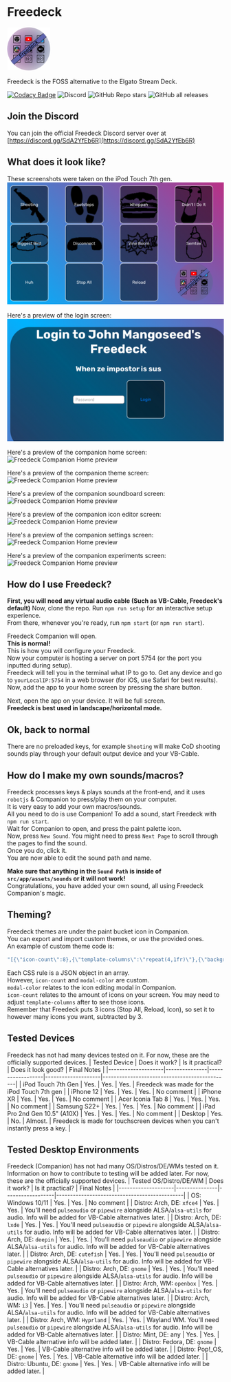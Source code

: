 # Freedeck

<img src="https://github.com/freedeck/freedeck/blob/dev/src/app/assets/icons/freedeck.png?raw=true" width='100' height='100'>

Freedeck is the FOSS alternative to the Elgato Stream Deck.  

[![Codacy Badge](https://app.codacy.com/project/badge/Grade/b18dd7c07b464827a367c50b263bc039)](https://app.codacy.com/gh/Freedeck/Freedeck/dashboard?utm_source=gh&utm_medium=referral&utm_content=&utm_campaign=Badge_grade)
![Discord](https://img.shields.io/discord/1077430225874468975)
![GitHub Repo stars](https://img.shields.io/github/stars/Freedeck/Freedeck)
![GitHub all releases](https://img.shields.io/github/downloads/Freedeck/Freedeck/total)

## Join the Discord

You can join the official Freedeck Discord server over at [https://discord.gg/SdA2YfEb6R](https://discord.gg/SdA2YfEb6R)

## What does it look like?

These screenshots were taken on the iPod Touch 7th gen.
![Freedeck UI preview](https://github.com/freedeck/freedeck/blob/master/demo/preview.jpg?raw=true)

Here's a preview of the login screen:
![Freedeck Login preview](https://github.com/freedeck/freedeck/blob/master/demo/preview-login.jpg?raw=true)

Here's a preview of the companion home screen:
![Freedeck Companion Home preview](https://ifarded.lol/captures/Screenshot@2023_07_22_09_21_83904.png)

Here's a preview of the companion theme screen:
![Freedeck Companion Home preview](https://ifarded.lol/captures/Screenshot@2023_07_22_09_21_69019.png)

Here's a preview of the companion soundboard screen:
![Freedeck Companion Home preview](https://ifarded.lol/captures/Screenshot@2023_07_22_09_21_11365.png)

Here's a preview of the companion icon editor screen:
![Freedeck Companion Home preview](https://ifarded.lol/captures/Screenshot@2023_07_22_09_21_57364.png)

Here's a preview of the companion settings screen:
![Freedeck Companion Home preview](https://ifarded.lol/captures/Screenshot@2023_07_22_09_22_45142.png)

Here's a preview of the companion experiments screen:
![Freedeck Companion Home preview](https://ifarded.lol/captures/Screenshot@2023_07_22_09_22_79888.png)

## How do I use Freedeck?

**First, you will need any virtual audio cable (Such as VB-Cable, Freedeck's default)**
Now, clone the repo. Run `npm run setup` for an interactive setup experience.  
From there, whenever you're ready, run `npm start` (or `npm run start`).

Freedeck Companion will open.  
**This is normal!**  
This is how you will configure your Freedeck.  
Now your computer is hosting a server on port 5754 (or the port you inputted during setup).  
Freedeck will tell you in the terminal what IP to go to.
Get any device and go to `yourLocalIP:5754` in a web browser (for iOS, use Safari for best results).  
Now, add the app to your home screen by pressing the share button.  

Next, open the app on your device. It will be full screen.  
**Freedeck is best used in landscape/horizontal mode.**

## Ok, back to normal

There are no preloaded keys, for example `Shooting` will make CoD shooting sounds play through your default output device and your VB-Cable.

## How do I make my own sounds/macros?

Freedeck processes keys & plays sounds at the front-end, and it uses `robotjs` & Companion to press/play them on your computer.  
It is very easy to add your own macros/sounds.  
All you need to do is use Companion!
To add a sound, start Freedeck with `npm run start`.  
Wait for Companion to open, and press the paint palette icon.  
Now, press `New Sound`. You might need to press `Next Page` to scroll through the pages to find the sound.  
Once you do, click it.  
You are now able to edit the sound path and name.

**Make sure that anything in the `Sound Path` is inside of `src/app/assets/sounds` or it will not work!**  
Congratulations, you have added your own sound, all using Freedeck Companion's magic.

## Theming?

Freedeck themes are under the paint bucket icon in Companion.  
You can export and import custom themes, or use the provided ones.  
An example of custom theme code is:  

```js
"[{\"icon-count\":8},{\"template-columns\":\"repeat(4,1fr)\"},{\"background-size\":\"400% 400%\"},{\"font-family\":\"Rubik, sans-serif\"},{\"background\":\"45deg, rgba(255, 0, 89, 1) 0%, rgba(0, 179, 255, 1) 33%, rgba(255, 0, 89, 1) 66%, rgba(0, 179, 255, 1) 100%\"},{\"modal-color\":\"rgba(0, 179, 255, 1)\"}]"
```

Each CSS rule is a JSON object in an array.  
However, `icon-count` and `modal-color` are custom.  
`modal-color` relates to the icon editing modal in Companion.  
`icon-count` relates to the amount of icons on your screen. You may need to adjust `template-columns` after to see those icons.  
Remember that Freedeck puts 3 icons (Stop All, Reload, Icon), so set it to however many icons you want, subtracted by 3.

## Tested Devices

Freedeck has not had many devices tested on it. For now, these are the officially supported devices.
| Tested Device      | Does it work? | Is it practical? | Does it look good? | Final Notes                                  |
|--------------------|---------------|------------------|--------------------|----------------------------------------------|
| iPod Touch 7th Gen | Yes.          | Yes.             | Yes.               | Freedeck was made for the iPod Touch 7th gen  |
| iPhone 12          | Yes.          | Yes.             | Yes.           | No comment |
| iPhone XR          | Yes.          | Yes.             | Yes.           | No comment |
| Acer Iconia Tab 8  | Yes.       | Yes.       | Yes.        | No comment |
| Samsung S22+         | Yes.          | Yes.             | Yes.           | No comment |
| iPad Pro 2nd Gen 10.5" (A10X)          | Yes.          | Yes.             | Yes.           | No comment |
| Desktop         | Yes.          | No.             | Almost.           | Freedeck is made for touchscreen devices when you can't instantly press a key. |

## Tested Desktop Environments

Freedeck (Companion) has not had many OS/Distros/DE/WMs tested on it. Information on how to contribute to testing will be added later. For now, these are the officially supported devices.
| Tested OS/Distro/DE/WM      | Does it work? | Is it practical? | Final Notes                                  |
|--------------------|---------------|------------------|----------------------------------------------|
| OS: Windows 10/11 | Yes.          | Yes.             | No comment  |
| Distro: Arch, DE: `xfce4`          | Yes.          | Yes.             | You'll need `pulseaudio` or `pipewire` alongside ALSA/`alsa-utils` for audio. Info will be added for VB-Cable alternatives later. |
| Distro: Arch, DE: `lxde`          | Yes.          | Yes.             | You'll need `pulseaudio` or `pipewire` alongside ALSA/`alsa-utils` for audio. Info will be added for VB-Cable alternatives later. |
| Distro: Arch, DE: `deepin`          | Yes.          | Yes.             | You'll need `pulseaudio` or `pipewire` alongside ALSA/`alsa-utils` for audio. Info will be added for VB-Cable alternatives later. |
| Distro: Arch, DE: `cutefish`          | Yes.          | Yes.             | You'll need `pulseaudio` or `pipewire` alongside ALSA/`alsa-utils` for audio. Info will be added for VB-Cable alternatives later. |
| Distro: Arch, DE: `gnome`          | Yes.          | Yes.             | You'll need `pulseaudio` or `pipewire` alongside ALSA/`alsa-utils` for audio. Info will be added for VB-Cable alternatives later. |
| Distro: Arch, WM: `openbox`          | Yes.          | Yes.             | You'll need `pulseaudio` or `pipewire` alongside ALSA/`alsa-utils` for audio. Info will be added for VB-Cable alternatives later. |
| Distro: Arch, WM: `i3`          | Yes.          | Yes.             | You'll need `pulseaudio` or `pipewire` alongside ALSA/`alsa-utils` for audio. Info will be added for VB-Cable alternatives later. |
| Distro: Arch, WM: `Hyprland`          | Yes.          | Yes.             | Wayland WM. You'll need `pulseaudio` or `pipewire` alongside ALSA/`alsa-utils` for audio. Info will be added for VB-Cable alternatives later. |
| Distro: Mint, DE: any         | Yes.          | Yes.             | VB-Cable alternative info will be added later. |
| Distro: Fedora, DE: `gnome`        | Yes.          | Yes.             | VB-Cable alternative info will be added later. |
| Distro: Pop!_OS, DE: `gnome`        | Yes.          | Yes.             | VB-Cable alternative info will be added later. |
| Distro: Ubuntu, DE: `gnome`        | Yes.          | Yes.             | VB-Cable alternative info will be added later. |
